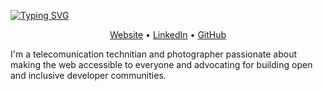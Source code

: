 <!-- Heading -->
[![Typing SVG](https://readme-typing-svg.demolab.com?font=Fira+Code&size=32&pause=60000&color=B3DAF4&center=true&width=1024&lines=Hi+there%2C+I'm+Mykhailo+Zapolskyi)](https://git.io/typing-svg)

<!-- Contacts -->
<p align="center">
  <a href="https://mzapolskyi.tech">Website</a> •
  <a href="https://www.linkedin.com/in/mikhailzapolskyi/">LinkedIn</a> •
  <a href="https://github.com/mikhail-zapolskyi">GitHub</a>
</p>

<!-- Profile -->
I'm a telecomunication technitian and photographer passionate about making the web accessible to everyone and advocating for building open and inclusive developer communities.

